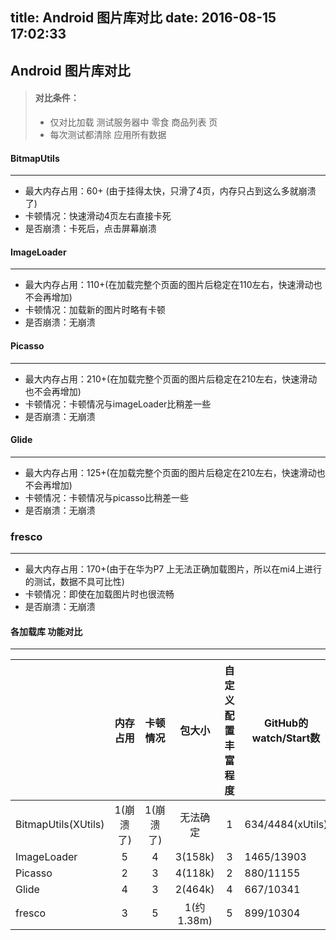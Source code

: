 title: Android  图片库对比
date: 2016-08-15 17:02:33
---
## Android  图片库对比

> #### 对比条件： 
>
> * 仅对比加载 测试服务器中 零食 商品列表 页
> * 每次测试都清除 应用所有数据



#### BitmapUtils

------

- 最大内存占用：60+ (由于挂得太快，只滑了4页，内存只占到这么多就崩溃了)
- 卡顿情况：快速滑动4页左右直接卡死
- 是否崩溃：卡死后，点击屏幕崩溃



#### ImageLoader

---

* 最大内存占用：110+(在加载完整个页面的图片后稳定在110左右，快速滑动也不会再增加)
* 卡顿情况：加载新的图片时略有卡顿
* 是否崩溃：无崩溃





#### Picasso

------

- 最大内存占用：210+(在加载完整个页面的图片后稳定在210左右，快速滑动也不会再增加)
- 卡顿情况：卡顿情况与imageLoader比稍差一些
- 是否崩溃：无崩溃





#### Glide

------

- 最大内存占用：125+(在加载完整个页面的图片后稳定在210左右，快速滑动也不会再增加)
- 卡顿情况：卡顿情况与picasso比稍差一些
- 是否崩溃：无崩溃




###  fresco

---

- 最大内存占用：170+(由于在华为P7 上无法正确加载图片，所以在mi4上进行的测试，数据不具可比性)
- 卡顿情况：即使在加载图片时也很流畅
- 是否崩溃：无崩溃

#### 各加载库 功能对比

---


|                     |  内存占用  |  卡顿情况  |    包大小    | 自定义配置丰富程度 | GitHub的watch/Start数 |
| ------------------- | :----: | :----: | :-------: | :-------: | ------------------- |
| BitmapUtils(XUtils) | 1(崩溃了) | 1(崩溃了) |   无法确定    |     1     | 634/4484(xUtils)    |
| ImageLoader         |   5    |   4    |  3(158k)  |     3     | 1465/13903          |
| Picasso             |   2    |   3    |  4(118k)  |     2     | 880/11155           |
| Glide               |   4    |   3    |  2(464k)  |     4     | 667/10341           |
| fresco              |   3    |   5    | 1(约1.38m) |     5     | 899/10304           |